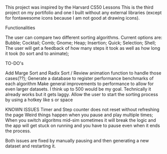 This project was inspired by the Harvard CS50 Lessons This is the third project on my portifolio and one I built without any external libraries (except for fontawesome icons because I am not good at drawing icons).

Functionalities

The user can compare two different sorting algorithms. Current options are:
Bubble; Cocktail; Comb; Gnome; Heap; Insertion; Quick; Selection; Shell;
The user will get a feedback of how many steps it took as well as how long it took (to sort and to animate);

TO-DO's

Add Marge Sort and Radix Sort / Review animation function to handle those cases(??);
Generate a database to register performance benchmarks of each algorithm
Make general improvements to performance to allow for even larger datasets. I think up to 500 would be my goal. Technically it already works but it gets laggy.
Allow the user to start the sorting process by using a hotkey like s or space

KNOWN ISSUES
Timer and Step counter does not reset without refreshing the page
Weird things happen when you pause and play multiple times;
When you switch algoritms  mid-sim sometimes it will break the logic and the app will get stuck on running and you have to pause even when it ends the process.

Both issues are fixed by manually pausing and then generating a new dataset and restarting it.
